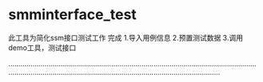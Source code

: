 smminterface_test
=================

此工具为简化ssm接口测试工作
完成
1.导入用例信息
2.预置测试数据
3.调用demo工具，测试接口

…………………………………………………………………………………………………………………………………………………………………………………………………………
